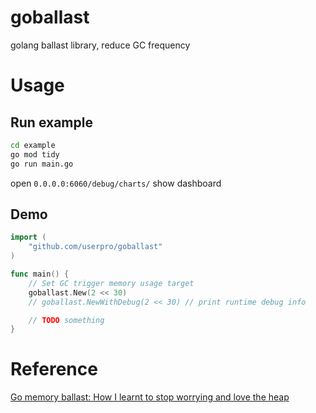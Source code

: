 # goballast

golang ballast library, reduce GC frequency

# Usage

## Run example

~~~bash
cd example
go mod tidy
go run main.go
~~~

open `0.0.0.0:6060/debug/charts/` show dashboard

## Demo

~~~go
import (
	"github.com/userpro/goballast"
)

func main() {
    // Set GC trigger memory usage target
    goballast.New(2 << 30)
	// goballast.NewWithDebug(2 << 30) // print runtime debug info

    // TODO something
}
~~~

# Reference

[Go memory ballast: How I learnt to stop worrying and love the heap](https://blog.twitch.tv/en/2019/04/10/go-memory-ballast-how-i-learnt-to-stop-worrying-and-love-the-heap/) 

